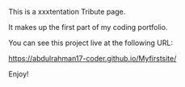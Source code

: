This is a xxxtentation Tribute page.

It makes up the first part of my coding portfolio.

You can see this project live at the following URL:

https://abdulrahman17-coder.github.io/Myfirstsite/

Enjoy!
